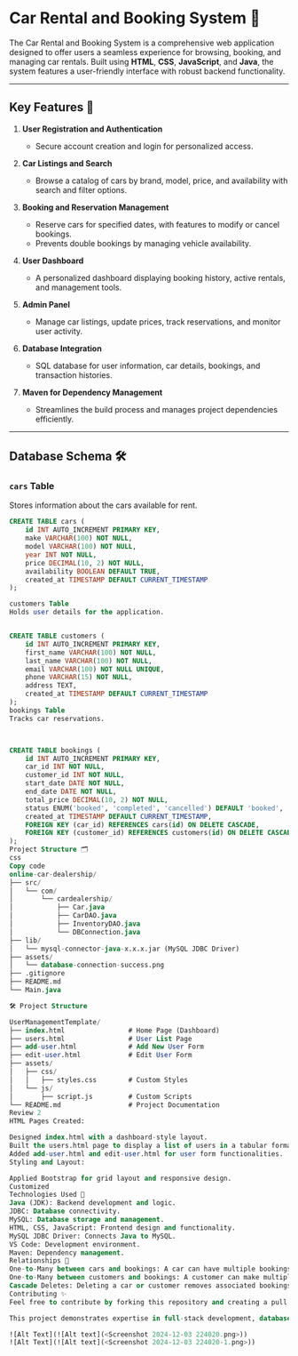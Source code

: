 # Car Rental and Booking System 🚗

The Car Rental and Booking System is a comprehensive web application designed to offer users a seamless experience for browsing, booking, and managing car rentals. Built using **HTML**, **CSS**, **JavaScript**, and **Java**, the system features a user-friendly interface with robust backend functionality.

---

## Key Features 🌟

1. **User Registration and Authentication**  
   - Secure account creation and login for personalized access.  

2. **Car Listings and Search**  
   - Browse a catalog of cars by brand, model, price, and availability with search and filter options.

3. **Booking and Reservation Management**  
   - Reserve cars for specified dates, with features to modify or cancel bookings.  
   - Prevents double bookings by managing vehicle availability.

4. **User Dashboard**  
   - A personalized dashboard displaying booking history, active rentals, and management tools.

5. **Admin Panel**  
   - Manage car listings, update prices, track reservations, and monitor user activity.

6. **Database Integration**  
   - SQL database for user information, car details, bookings, and transaction histories.

7. **Maven for Dependency Management**  
   - Streamlines the build process and manages project dependencies efficiently.

---

## Database Schema 🛠️

### `cars` Table  
Stores information about the cars available for rent.  
```sql
CREATE TABLE cars (
    id INT AUTO_INCREMENT PRIMARY KEY,
    make VARCHAR(100) NOT NULL,
    model VARCHAR(100) NOT NULL,
    year INT NOT NULL,
    price DECIMAL(10, 2) NOT NULL,
    availability BOOLEAN DEFAULT TRUE,
    created_at TIMESTAMP DEFAULT CURRENT_TIMESTAMP
);

customers Table
Holds user details for the application.


CREATE TABLE customers (
    id INT AUTO_INCREMENT PRIMARY KEY,
    first_name VARCHAR(100) NOT NULL,
    last_name VARCHAR(100) NOT NULL,
    email VARCHAR(100) NOT NULL UNIQUE,
    phone VARCHAR(15) NOT NULL,
    address TEXT,
    created_at TIMESTAMP DEFAULT CURRENT_TIMESTAMP
);
bookings Table
Tracks car reservations.



CREATE TABLE bookings (
    id INT AUTO_INCREMENT PRIMARY KEY,
    car_id INT NOT NULL,
    customer_id INT NOT NULL,
    start_date DATE NOT NULL,
    end_date DATE NOT NULL,
    total_price DECIMAL(10, 2) NOT NULL,
    status ENUM('booked', 'completed', 'cancelled') DEFAULT 'booked',
    created_at TIMESTAMP DEFAULT CURRENT_TIMESTAMP,
    FOREIGN KEY (car_id) REFERENCES cars(id) ON DELETE CASCADE,
    FOREIGN KEY (customer_id) REFERENCES customers(id) ON DELETE CASCADE
);
Project Structure 🗂️
css
Copy code
online-car-dealership/
├── src/
│   └── com/
│       └── cardealership/
│           ├── Car.java
│           ├── CarDAO.java
│           ├── InventoryDAO.java
│           └── DBConnection.java
├── lib/
│   └── mysql-connector-java-x.x.x.jar (MySQL JDBC Driver)
├── assets/
│   └── database-connection-success.png
├── .gitignore
├── README.md
└── Main.java

🛠️ Project Structure

UserManagementTemplate/  
├── index.html                # Home Page (Dashboard)  
├── users.html                # User List Page  
├── add-user.html             # Add New User Form  
├── edit-user.html            # Edit User Form  
├── assets/  
│   ├── css/  
│   │   ├── styles.css        # Custom Styles  
│   └── js/  
│       ├── script.js         # Custom Scripts  
└── README.md                 # Project Documentation  
Review 2
HTML Pages Created:

Designed index.html with a dashboard-style layout.
Built the users.html page to display a list of users in a tabular format.
Added add-user.html and edit-user.html for user form functionalities.
Styling and Layout:

Applied Bootstrap for grid layout and responsive design.
Customized
Technologies Used 🚀
Java (JDK): Backend development and logic.
JDBC: Database connectivity.
MySQL: Database storage and management.
HTML, CSS, JavaScript: Frontend design and functionality.
MySQL JDBC Driver: Connects Java to MySQL.
VS Code: Development environment.
Maven: Dependency management.
Relationships 🔗
One-to-Many between cars and bookings: A car can have multiple bookings.
One-to-Many between customers and bookings: A customer can make multiple bookings.
Cascade Deletes: Deleting a car or customer removes associated bookings automatically.
Contributing ✨
Feel free to contribute by forking this repository and creating a pull request with your improvements or bug fixes.

This project demonstrates expertise in full-stack development, database management, and front-end design. It is scalable for future enhancements like payment gateways and automated notifications, making it a robust example of a real-world web application.

![Alt Text](![Alt text](<Screenshot 2024-12-03 224020.png>))
![Alt Text](![Alt text](<Screenshot 2024-12-03 224020-1.png>))









